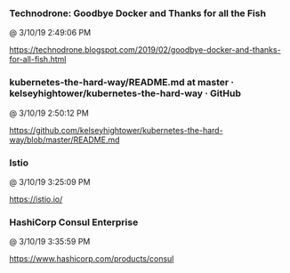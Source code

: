 ﻿

### Technodrone: Goodbye Docker and Thanks for all the Fish
@ 3/10/19 2:49:06 PM

https://technodrone.blogspot.com/2019/02/goodbye-docker-and-thanks-for-all-fish.html



### kubernetes-the-hard-way/README.md at master · kelseyhightower/kubernetes-the-hard-way · GitHub
@ 3/10/19 2:50:12 PM

https://github.com/kelseyhightower/kubernetes-the-hard-way/blob/master/README.md



### Istio
@ 3/10/19 3:25:09 PM

https://istio.io/



### HashiCorp Consul Enterprise
@ 3/10/19 3:35:59 PM

https://www.hashicorp.com/products/consul

